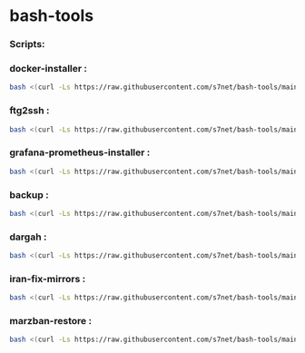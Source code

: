 <!-- scripts start -->
# bash-tools

### Scripts:
### docker-installer :
```bash
bash <(curl -Ls https://raw.githubusercontent.com/s7net/bash-tools/main/docker-installer.sh)
```

### ftg2ssh :
```bash
bash <(curl -Ls https://raw.githubusercontent.com/s7net/bash-tools/main/ftg2ssh.sh)
```

### grafana-prometheus-installer :
```bash
bash <(curl -Ls https://raw.githubusercontent.com/s7net/bash-tools/main/grafana-prometheus-installer.sh)
```

### backup :
```bash
bash <(curl -Ls https://raw.githubusercontent.com/s7net/bash-tools/main/hosting/backup.sh)
```

### dargah :
```bash
bash <(curl -Ls https://raw.githubusercontent.com/s7net/bash-tools/main/hosting/dargah.sh)
```

### iran-fix-mirrors :
```bash
bash <(curl -Ls https://raw.githubusercontent.com/s7net/bash-tools/main/iran-fix-mirrors.sh)
```

### marzban-restore :
```bash
bash <(curl -Ls https://raw.githubusercontent.com/s7net/bash-tools/main/marzban-restore.sh)
```

